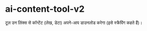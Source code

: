 # ai-content-tool-v2
टूल उन लिंक्स से कॉन्टेंट (लेख, डेटा) अपने-आप डाउनलोड करेगा (इसे स्क्रैपिंग कहते हैं)।
